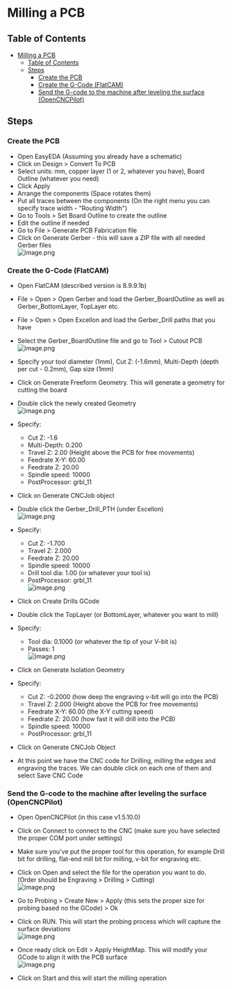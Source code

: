 # Milling a PCB
## Table of Contents

- [Milling a PCB](#milling-a-pcb)
  - [Table of Contents](#table-of-contents)
  - [Steps](#steps)
    - [Create the PCB](#create-the-pcb)
    - [Create the G-Code (FlatCAM)](#create-the-g-code-flatcam)
    - [Send the G-code to the machine after leveling the surface (OpenCNCPilot)](#send-the-g-code-to-the-machine-after-leveling-the-surface-opencncpilot)

## Steps

### Create the PCB

  - Open EasyEDA (Assuming you already have a schematic)
  - Click on Design > Convert To PCB
  - Select units: mm, copper layer (1 or 2, whatever you have), Board Outline (whatever you need)
  - Click Apply
  - Arrange the components (Space rotates them)
  - Put all traces between the components (On the right menu you can specify trace width - "Routing Width")
  - Go to Tools > Set Board Outline to  create the outline
  - Edit the outline if needed
  - Go to File > Generate PCB Fabrication file
  - Click on Generate Gerber - this will save a ZIP file with all needed Gerber files<br />
    ![image.png](/.attachments/1.png)

### Create the G-Code (FlatCAM)

  - Open FlatCAM (described version is 8.9.9.1b)
  - File > Open > Open Gerber and load the Gerber_BoardOutline as well as Gerber_BottomLayer, TopLayer etc. 
  - File > Open > Open Excellon and load the Gerber_Drill paths that you have 
  - Select the Gerber_BoardOutline file and go to Tool > Cutout PCB<br />
    ![image.png](/.attachments/2.png)

  - Specify your tool diameter (1mm), Cut Z: (-1.6mm), Multi-Depth (depth per cut - 0.2mm), Gap size (1mm)
  - Click on Generate Freeform Geometry. This will generate a geometry for cutting the board
  - Double click the newly created Geometry<br />
    ![image.png](/.attachments/3.png)

  - Specify: 
    - Cut Z: -1.6
    - Multi-Depth: 0.200
    - Travel Z: 2.00 (Height above the PCB for free movements)
    - Feedrate X-Y: 60.00
    - Feedrate Z: 20.00
    - Spindle speed: 10000
    - PostProcessor: grbl_11
  - Click on Generate CNCJob object
  - Double click the Gerber_Drill_PTH (under Excellon)<br />
    ![image.png](/.attachments/4.png)

  - Specify: 
    - Cut Z: -1.700
    - Travel Z: 2.000
    - Feedrate Z: 20.00
    - Spindle speed: 10000
    - Drill tool dia: 1.00 (or whatever your tool is)
    - PostProcessor: grbl_11<br />
      ![image.png](/.attachments/5.png)

  - Click on Create Drills GCode
  - Double click the TopLayer (or BottomLayer, whatever you want to mill)
  - Specify:
    - Tool dia: 0.1000 (or whatever the tip of your V-bit is)
    - Passes: 1<br />
      ![image.png](/.attachments/6.png)

  - Click on Generate Isolation Geometry
  - Specify:
    - Cut Z: -0.2000 (how deep the engraving v-bit will go into the PCB)
    - Travel Z: 2.000 (Height above the PCB for free movements)
    - Feedrate X-Y: 60.00 (the X-Y cutting speed)
    - Feedrate Z: 20.00 (how fast it will drill into the PCB)
    - Spindle speed: 10000
    - PostProcessor: grbl_11
  - Click on Generate CNCJob Object
  - At this point we have the CNC code for Drilling, milling the edges and engraving the traces. We can double click on each one of them and select Save CNC Code

### Send the G-code to the machine after leveling the surface (OpenCNCPilot)

  - Open OpenCNCPilot (in this case v1.5.10.0)
  - Click on Connect to connect to the CNC (make sure you have selected the proper COM port under settings)
  - Make sure you've put the proper tool for this operation, for example Drill bit for drilling, flat-end mill bit for milling, v-bit for engraving etc.
  - Click on Open and select the file for the operation you want to do. (Order should be Engraving > Drilling > Cutting)<br />
    ![image.png](/.attachments/7.png)

  - Go to Probing > Create New > Apply (this sets the proper size for probing based no the GCode) > Ok
  - Click on RUN. This will start the probing process which will capture the surface deviations<br />
    ![image.png](/.attachments/8.png)

  - Once ready click on Edit > Apply HeightMap. This will modify your GCode to align it with the PCB surface<br />
    ![image.png](/.attachments/9.png)

  - Click on Start and this will start the milling operation